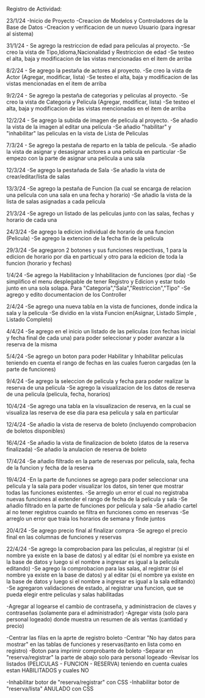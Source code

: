 Registro de Actividad:

23/1/24 -Inicio de Proyecto -Creacion de Modelos y Controladores de la Base de Datos -Creacion y verificacion de un nuevo Usuario (para ingresar al sistema)

31/1/24 - Se agrego la restriccion de edad para peliculas al proyecto.
-Se creo la vista de Tipo,Idioma,Nacionalidad y Restriccion de edad
-Se testeo el alta, baja y modificacion de las vistas mencionadas en el item de arriba

8/2/24 - Se agrego la pestaña de actores al proyecto.
-Se creo la vista de Actor (Agregar, modificar, lista)
-Se testeo el alta, baja y modificacion de las vistas mencionadas en el item de arriba

9/2/24 - Se agrego la pestaña de categorias y peliculas al proyecto.
-Se creo la vista de Categoria y Pelicula (Agregar, modificar, lista)
-Se testeo el alta, baja y modificacion de las vistas mencionadas en el item de arriba

12/2/24 - Se agrego la subida de imagen de pelicula al proyecto.
-Se añadio la vista de la imagen al editar una pelicula
-Se añadio "habilitar" y "inhabilitar" las peliculas en la vista de Lista de Peliculas

7/3/24 - Se agrego la pestaña de reparto en la tabla de pelicula.
-Se añadio la vista de asignar y desasignar actores a una pelicula en particular
-Se empezo con la parte de asignar una pelicula a una sala

12/3/24
-Se agrego la pestañada de Sala
-Se añadio la vista de crear/editar/lista de salas

13/3/24
-Se agrego la pestaña de Funcion (la cual se encarga de relacion una pelicula con una sala en una fecha y horario)
-Se añadio la vista de la lista de salas asignadas a cada pelicula

21/3/24
-Se agrego un listado de las peliculas junto con las salas, fechas y horario de cada una

24/3/24
-Se agrego la edicion individual de horario de una funcion (Pelicula)
-Se agrego la extencion de la fecha fin de la pelicula

29/3/24
-Se agregaron 2 botones y sus funciones respectivas, 1 para la edicion de horario por dia en particual y otro para la edicion de toda la funcion (horario y fechas)

1/4/24
-Se agrego la Habilitacion y Inhabilitacion de funciones (por dia)
-Se simplifico el menu desplegable de tener Registro y Edicion y estar todo junto en una sola solapa. Para "Categoria","Sala","Restriccion","Tipo"
-Se agrego y edito documentacion de los Controller

2/4/24
-Se agrego una nueva tabla en la vista de funciones, donde indica la sala y la pelicula
-Se dividio en la vista Funcion en(Asignar, Listado Simple , Listado Completo)

4/4/24
-Se agrego en el inicio un listado de las peliculas (con fechas inicial y fecha final de cada una) para poder seleccionar y poder avanzar a la reserva de la misma

5/4/24
-Se agrego un boton para poder Habilitar y Inhabilitar peliculas teniendo en cuenta el rango de fechas en las cuales fueron cargadas (en la parte de funciones)

9/4/24
-Se agrego la seleccion de pelicula y fecha para poder realizar la reserva de una pelicula
-Se agrego la visualizacion de los datos de reserva de una pelicula (pelicula, fecha, horarios)

10/4/24
-Se agrego una tabla en la visualizacion de reserva, en la cual se visualiza las reserva de ese dia para esa pelicula y sala en particular

12/4/24
-Se añadio la vista de reserva de boleto (incluyendo comprobacion de boletos disponibles)

16/4/24
-Se añadio la vista de finalizacion de boleto (datos de la reserva finalizada)
-Se añadio la anulacion de reserva de boleto

17/4/24
-Se añadio filtrado en la parte de reservas por pelicula, sala, fecha de la funcion y fecha de la reserva

19/4/24
-En la parte de funciones se agrego para poder seleccionar una pelicula y la sala para poder visualizar los datos, sin tener que mostrar todas las funciones existentes.
-Se arreglo un error el cual no registraba nuevas funciones al extender el rango de fecha de la pelicula y sala
-Se añadio filtrado en la parte de funciones por pelicula y sala
-Se añadio cartel al no tener registros cuando se filtra en funciones como en reservas
-Se arreglo un error que traia los horarios de semana y finde juntos

20/4/24
-Se agrego precio final al finalizar compra
-Se agrego el precio final en las columnas de funciones y reservas

22/4/24
-Se agrego la comprobacion para las peliculas, al registrar (si el nombre ya existe en la base de datos) y al editar (si el nombre ya existe en la base de datos y luego si el nombre a ingresar es igual a la pelicula editando)
-Se agrego la comprobacion para las salas, al registrar (si el nombre ya existe en la base de datos) y al editar (si el nombre ya existe en la base de datos y luego si el nombre a ingresar es igual a la sala editando)
-Se agregaron validaciones de estado, al registrar una funcion, que se pueda elegir entre peliculas y salas habilitadas 




-Agregar al logearse el cambio de contraseña, y administracion de claves y contraseñas (solamente para el administrador)
-Agregar vista (solo para personal logeado) donde muestra un resumen de als ventas (cantidad y precio)

-Centrar las filas en la aprte de registro boleto
-Centrar "No hay datos para mostrar"  en las tablas de funciones y reservas(tanto en lista como en registro)
-Boton para imprimir comprobante de boleto
-Separar en "reserva/registrar" la parte de abajo solo para personal logeado
-Revisar los listados (PELICULAS - FUNCION - RESERVA) teniendo en cuenta cuales estan HABILITADOS y cuales NO

-Inhabilitar botor de "reserva/registrar" con CSS
-Inhabilitar botor de "reserva/lista" ANULADO con CSS
